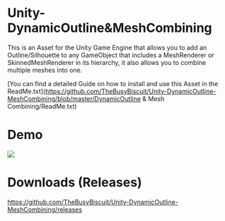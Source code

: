 # Unity-DynamicOutline&MeshCombining

This is an Asset for the Unity Game Engine that allows you to add an Outline/Silhouette
to any GameObject that includes a MeshRenderer or SkinnedMeshRenderer in its hierarchy,
it also allows you to combine multiple meshes into one.

[You can find a detailed Guide on how to install and use this Asset in the ReadMe.txt](https://github.com/TheBusyBiscuit/Unity-DynamicOutline-MeshCombining/blob/master/DynamicOutline & Mesh Combining/ReadMe.txt)

# Demo
[![](https://i.ytimg.com/vi/XcdqWAkx5Gc/hqdefault.jpg)](https://youtu.be/XcdqWAkx5Gc)

# Downloads (Releases)
https://github.com/TheBusyBiscuit/Unity-DynamicOutline-MeshCombining/releases

